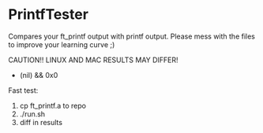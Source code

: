# PrintfTester

Compares your ft_printf output with printf output.
Please mess with the files to improve your learning curve ;)

CAUTION!! LINUX AND MAC RESULTS MAY DIFFER!
- (nil) && 0x0

Fast test:
1. cp ft_printf.a to repo
2. ./run.sh
3. diff in results
